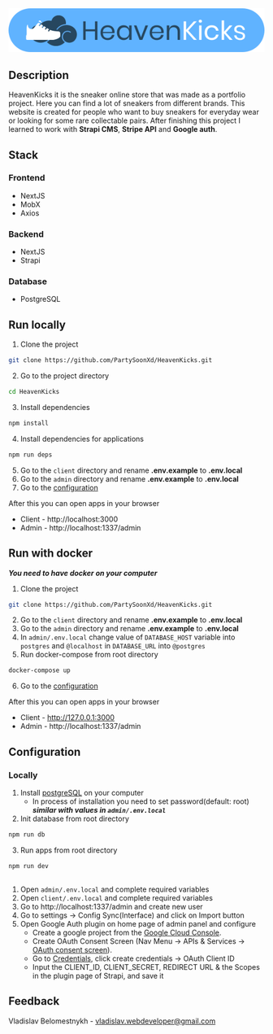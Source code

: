 <img alt="HeavenKicks logo" src="https://raw.githubusercontent.com/PartySoonXd/HeavenKicks/master/client/public/Logo.svg?token=GHSAT0AAAAAACUAU2JE7NJQ2LETOOA34L5AZU2J7SQ">

## Description
HeavenKicks it is the sneaker online store that was made as a portfolio project. Here you can find a lot of sneakers from different brands. This website is created for people who want to buy sneakers for everyday wear or looking for some rare collectable pairs. After finishing this project I learned to work with **Strapi CMS**, **Stripe API** and **Google auth**.
## Stack
### Frontend 
- NextJS 
- MobX
- Axios 
### Backend 
- NextJS 
- Strapi
### Database
- PostgreSQL

## Run locally
1. Clone the project
```bash
git clone https://github.com/PartySoonXd/HeavenKicks.git
```
2. Go to the project directory
```bash
cd HeavenKicks
```
3. Install dependencies
```bash
npm install
```
4. Install dependencies for applications
```bash
npm run deps
```
5. Go to the `client` directory and rename **.env.example** to **.env.local**
6. Go to the `admin` directory and rename **.env.example** to **.env.local**
7. Go to the [configuration](#configuration)

After this you can open apps in your browser
- Client - http://localhost:3000
- Admin - http://localhost:1337/admin

## Run with docker
***You need to have docker on your computer***
1. Clone the project
```bash
git clone https://github.com/PartySoonXd/HeavenKicks.git
```
2. Go to the `client` directory and rename **.env.example** to **.env.local**
3. Go to the `admin` directory and rename **.env.example** to **.env.local**
4. In `admin/.env.local` change value of ```DATABASE_HOST``` variable into ```postgres``` and ```@localhost``` in ```DATABASE_URL``` into ```@postgres```
5. Run docker-compose from root directory
```bash
docker-compose up
```
6. Go to the [configuration](#configuration)

After this you can open apps in your browser
- Client - http://127.0.0.1:3000
- Admin - http://localhost:1337/admin

## Configuration
### Locally
1. Install [postgreSQL](https://www.postgresql.org/download/) on your computer
    - In process of installation you need to set password(default: root) ***similar with values in `admin/.env.local`***
2. Init database from root directory
```bash
npm run db
```
3. Run apps from root directory
```bash
npm run dev
```
##
1. Open `admin/.env.local` and complete required variables
2. Open `client/.env.local` and complete required variables
3. Go to http://localhost:1337/admin and create new user
4. Go to settings -> Config Sync(Interface) and click on Import button
5. Open Google Auth plugin on home page of admin panel and configure
    - Create a google project from the [Google Cloud Console](https://console.cloud.google.com/projectcreate?previousPage=%2Fcloud-resource-manager%3Fproject%3D%26folder%3D%26organizationId%3D).
    - Create OAuth Consent Screen (Nav Menu -> APIs & Services -> [OAuth consent screen](https://console.cloud.google.com/apis/credentials/consent)).
    - Go to [Credentials](https://console.cloud.google.com/apis/credentials), click create credentials -> OAuth Client ID
    - Input the CLIENT_ID, CLIENT_SECRET, REDIRECT URL & the Scopes in the plugin page of Strapi, and save it

## Feedback
Vladislav Belomestnykh - vladislav.webdeveloper@gmail.com
